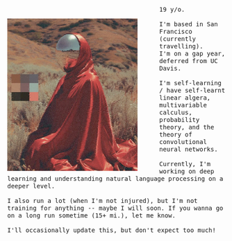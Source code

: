<p float="left">
 <img src="pfp.png" width="300" align="left" style="padding-right: 50px; padding-top: 30px">
  <p float="left">
    <samp>
      19 y/o.
      <br>
      <br>
      I'm based in San Francisco (currently travelling).
      <br>
      I'm on a gap year, deferred from UC Davis.
      <br>
      <br>
      I'm self-learning / have self-learnt linear algera, multivariable calculus, probability theory, and the theory of convolutional neural networks.
       <br>
       <br>
     Currently, I'm working on deep learning and understanding natural language processing on a deeper level.
       <br>
       <br>
      I also run a lot (when I'm not injured), but I'm not training for anything -- maybe I will soon. If you wanna go on a long run sometime (15+ mi.), let me know.
       <br>
       <br>
      I'll occasionally update this, but don't expect too much!
      </samp>
  </p>
</p>








